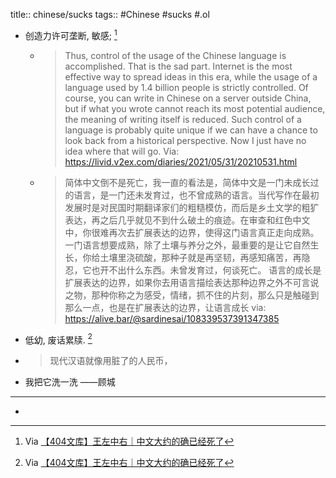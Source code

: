 title:: chinese/sucks
tags:: #Chinese #sucks
#.ol

  - 创造力许可垄断, 敏感; [^WANGZZY]
    - > Thus, control of the usage of the Chinese language is accomplished. That is the sad part. Internet is the most effective way to spread ideas in this era, while the usage of a language used by 1.4 billion people is strictly controlled. Of course, you can write in Chinese on a server outside China, but if what you wrote cannot reach its most potential audience, the meaning of writing itself is reduced.
      > Such control of a language is probably quite unique if we can have a chance to look back from a historical perspective. Now I just have no idea where that will go.
      Via: https://livid.v2ex.com/diaries/2021/05/31/20210531.html
    - > 简体中文倒不是死亡，我一直的看法是，简体中文是一门未成长过的语言，是一门还未发育过，也不曾成熟的语言。当代写作在最初发展时是对民国时期翻译家们的粗糙模仿，而后是乡土文学的粗犷表达，再之后几乎就见不到什么破土的痕迹。在审查和红色中文中，你很难再次去扩展表达的边界，使得这门语言真正走向成熟。一门语言想要成熟，除了土壤与养分之外，最重要的是让它自然生长，你给土壤里浇硫酸，那种子就是再坚韧，再感知痛苦，再隐忍，它也开不出什么东西。未曾发育过，何谈死亡。
      语言的成长是扩展表达的边界，如果你去用语言描绘表达那种边界之外不可言说之物，那种你称之为感受，情绪，抓不住的片刻，那么只是触碰到那么一点，也是在扩展表达的边界，让语言成长
      via: https://alive.bar/@sardinesai/108339537391347385
  - 低幼, 废话累牍. [^WANGZZY]
- > 现代汉语就像用脏了的人民币，
- 我把它洗一洗 ——顾城
- ---
- [^WANGZZY]: Via [【404文库】王左中右｜中文大约的确已经死了](https://chinadigitaltimes.net/chinese/681744.html)